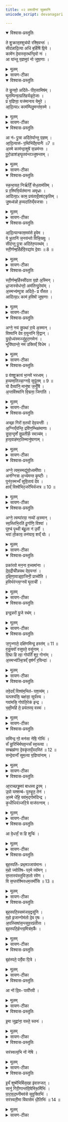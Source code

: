 ```yaml
---
title: ०२ वशादीनां सूक्तानि
unicode_script: devanagari

---
```

<details open><summary>विश्वास-प्रस्तुतिः</summary>

ते शु॒क्रास॒श्शुच॑यो रश्मि॒वन्तः॑ ।   
सीद॑न्नादि॒त्या अधि॑ ब॒र्हिषि॑ प्रि॒ये ।  
कामे॑न दे॒वास्स॒रथ॑न्दि॒वो नः॑ ।  
आ या॑न्तु य॒ज्ञमुप॑ नो जुषा॒णाः ।  
</details>

<details><summary>मूलम्</summary>

ते शु॒क्रास॒श्शुच॑यो रश्मि॒वन्तः॑ ।   
सीद॑न्नादि॒त्या अधि॑ ब॒र्हिषि॑ प्रि॒ये ।  
कामे॑न दे॒वास्स॒रथ॑न्दि॒वो नः॑ ।  
आ या॑न्तु य॒ज्ञमुप॑ नो जुषा॒णाः ।  
</details>

<details><summary>सायण-टीका</summary>

(SB) 1प्रथमानुवाके वायव्यादीनां पशूनां सूक्तान्यभिहितानि । द्वितीये वशादीनां पशूनां सूक्तान्युच्यन्ते । तत्र 'स एतामविं वशामादित्येभ्यः कामायालभेत' इत्यस्य पशोः सूक्ते वपायाः पुरोनुवाक्यामाह - ते प्रसिद्धा आदित्याः प्रिये बर्हिषि अस्मदीये यागे अधिसीदन् अधिष्ठाय सीदन्तु । कीदृशा आदित्याः? शुक्रासः कान्तियुक्ताः । शुचयः शुद्धिहेतवः । रश्मिवन्तः रश्मिभिरनेकैर्युक्ताः । कामेनाभिलषितार्थप्रदेन देवेन सहिता आदित्या देवाः सरथं रथसहितं यथा भवति तथा दिवस्सकाशान्नोऽस्मान्प्रत्यायान्तु । ततो नोऽस्मदीयं यज्ञमुपेत्य जुषाणाः प्रीतिपूर्वकं सेवमानास्तिष्ठन्तु ॥
</details>

<details open><summary>विश्वास-प्रस्तुतिः</summary>

ते सू॒नवो॒ अदि॑तेᳶ पीव॒सामिष॑म् ।  
घृ॒तम्पिन्व॒त्प्रति॑हर्यन्नृते॒जाः ।  
प्र य॒ज्ञिया॒ यज॑मानाय येमुरे ।  
आ॒दि॒त्याᳵ काम॑म्पितु॒मन्त॑म॒स्मे ।  
</details>

<details><summary>मूलम्</summary>

ते सू॒नवो॒ अदि॑तेᳶ पीव॒सामिष॑म् ।  
घृ॒तम्पिन्व॒त्प्रति॑हर्यन्नृते॒जाः ।  
प्र य॒ज्ञिया॒ यज॑मानाय येमुरे ।  
आ॒दि॒त्याᳵ काम॑म्पितु॒मन्त॑म॒स्मे ।  
</details>

<details><summary>सायण-टीका</summary>

2अथ वपाया यज्यायामाह - ते प्रसिद्धा अदितेरदितिदेवतायाः सूनवः पुत्राः ऋतेजाः यज्ञनिमित्तमुत्पन्नास्सन्तः पीवसां पीवराणामतिस्तूलानां हविषां मध्ये इषं इष्यमाणमस्मदीयपुरोडाशरूपमन्नं पिन्वद्घृतं प्रीतिसाधनमाज्यं च प्रतिहर्यन् प्रत्येकं कामयन्ताम् । यज्ञिया यज्ञयोग्या आदित्या अस्मे मह्यं यजमानाय पितुमन्तं अन्नवन्तं काममभिलषितार्थं प्रयेसुरे दत्तवन्तः ॥
</details>

<details open><summary>विश्वास-प्रस्तुतिः</summary>

आ न॑ᳶ पु॒त्रा अदि॑तेर्यान्तु य॒ज्ञम् ।  
आ॒दि॒त्यास॑ᳶ प॒थिभि॑र्देव॒यानैः॑ ॥7 ॥  
अ॒स्मे काम॑न्दा॒शुषे॑ स॒न्नम॑न्तः ।  
पु॒रो॒डाश॑ङ्घृ॒तव॑न्तञ्जुषन्ताम् ।  
</details>

<details><summary>मूलम्</summary>

आ न॑ᳶ पु॒त्रा अदि॑तेर्यान्तु य॒ज्ञम् ।  
आ॒दि॒त्यास॑ᳶ प॒थिभि॑र्देव॒यानैः॑ ॥7 ॥  
अ॒स्मे काम॑न्दा॒शुषे॑ स॒न्नम॑न्तः ।  
पु॒रो॒डाश॑ङ्घृ॒तव॑न्तञ्जुषन्ताम् ।  
</details>

<details><summary>सायण-टीका</summary>

3अथ पुरोडाशस्य पुरोतुवाक्यामाह - अदितेः पुत्रा आदित्यास आदित्यनामका देवा देवयानैः पथिभिः देवानां योग्यैर्मार्गैः नोऽस्मदीयं यज्ञं प्रत्यायान्तु । आगत्य च दाशुषे हविर्दत्तवतेऽस्मे मह्यं यजमानाय काममाभिलषितार्थं सन्नमन्तः प्रापयन्तो घृतवन्तं बहुघृतयुक्तं पुरोडाशं जुषन्ताम् ॥
</details>

<details open><summary>विश्वास-प्रस्तुतिः</summary>

स्क॒भा॒यत॒ निर्ऋ॑तिँ॒ सेध॒ताम॑तिम् ।  
प्र र॒श्मिभि॒र्यत॑माना अमृध्राः ।  
आदि॑त्या॒ᳵ काम॒ प्रय॑ताव्ँ॒वष॑ट्कृतिम् ।  
जु॒षध्व॑न्नो ह॒व्यदा॑तिय्ँयजत्राः ।  
</details>

<details><summary>मूलम्</summary>

स्क॒भा॒यत॒ निर्ऋ॑तिँ॒ सेध॒ताम॑तिम् ।  
प्र र॒श्मिभि॒र्यत॑माना अमृध्राः ।  
आदि॑त्या॒ᳵ काम॒ प्रय॑ताव्ँ॒वष॑ट्कृतिम् ।  
जु॒षध्व॑न्नो ह॒व्यदा॑तिय्ँयजत्राः ।  
</details>

<details><summary>सायण-टीका</summary>

4अथ पुरोडाशस्य याज्यामाह - हे आदित्याः हे काम यूयं सर्वे निर्ऋतिं राक्षसजातिं बाधिकां देवतानां स्कभायत स्तब्धां कुरुत । अस्मद्बाधसामर्थ्यरहितां कुरुतेत्यर्थः । अमतिमस्मदीयं बुद्धिमान्द्यं सेवत प्रतिषेध्यत निवारयतेत्यर्थः । कीदृशा आदित्याः? रश्मिभिः स्वकीयैः प्रयतमाना अन्धकारनिवारणार्थमुद्योगं कुर्वन्तः, अमृध्राः अमृदवोऽनिष्टनिवारणे तीक्ष्णा इत्यर्थः । तादृशा यूयं प्रयतां परिशुद्धां हव्यदातिं हविर्दानकारणभूतां नो वषट्कृ- तिमस्माभिः प्रयुक्तं वषट्कारं जुषध्वम् । कीदृशा यूयं? यजत्रा यज्ञयोग्याः ।
</details>

<details open><summary>विश्वास-प्रस्तुतिः</summary>

आ॒दि॒त्यान्काम॒मव॑से हुवेम ।  
ये भू॒तानि॑ ज॒नय॑न्तो विचि॒ख्युः ।   
सीद॑न्तु पु॒त्रा अदि॑तेरु॒पस्थ॑म् ।  
स्ती॒र्णम्ब॒र्हिर्ह॑वि॒रद्या॑य दे॒वाः ॥ 8 ॥
</details>

<details><summary>मूलम्</summary>

आ॒दि॒त्यान्काम॒मव॑से हुवेम ।  
ये भू॒तानि॑ ज॒नय॑न्तो विचि॒ख्युः ।   
सीद॑न्तु पु॒त्रा अदि॑तेरु॒पस्थ॑म् ।  
स्ती॒र्णम्ब॒र्हिर्ह॑वि॒रद्या॑य दे॒वाः ॥ 8 ॥
</details>

<details><summary>सायण-टीका</summary>

5अथ हविषः पुरोनुवाक्यामाह - ये पूर्वोक्ता आदित्या देवाः यश्च कामदेवस्तान्सर्वान् अवसेऽस्मद्रक्षार्थं हुवेम इह कर्मण्याह्वायामः । ये देवा भूतानि जनयन्तः प्राणिजतान्युत्पादयन्तो विचिख्युः विशेषेण ख्यातिं गताः । ते देवा अदितेः पुत्रा हविरद्याय हविर्भक्षणायोपस्थं समीपे स्थातुं योग्यं स्तीर्णं वेद्यां प्रसारितं बर्हिः सीदन्तु प्राप्नुवन्तु ॥
</details>

<details open><summary>विश्वास-प्रस्तुतिः</summary>

स्ती॒र्णम्ब॒र्हिस्सी॑दता य॒ज्ञे अ॒स्मिन् ।  
ध्रा॒जास्सेध॑न्तो॒ अम॑तिन्दु॒रेवा॑म् ।  
अ॒स्मभ्य॑म्पुत्रा अदिते॒ᳶ प्र यँ॑सत ।  
आदि॑त्या॒ᳵ काम॑ ह॒विषो॑ जुषा॒णाः ।  
</details>

<details><summary>मूलम्</summary>

स्ती॒र्णम्ब॒र्हिस्सी॑दता य॒ज्ञे अ॒स्मिन् ।  
ध्रा॒जास्सेध॑न्तो॒ अम॑तिन्दु॒रेवा॑म् ।  
अ॒स्मभ्य॑म्पुत्रा अदिते॒ᳶ प्र यँ॑सत ।  
आदि॑त्या॒ᳵ काम॑ ह॒विषो॑ जुषा॒णाः ।  
</details>

<details><summary>सायण-टीका</summary>

6अथ हविषो याज्यामाह - हे आदित्याः हे काम अस्मिन्यज्ञे स्तीर्णं वेद्यामास्तीर्णं बर्हिः सीदत प्राप्नुत । कीदृशाः? ध्राजाः गतिमन्तः अमतिमस्मदीयं बुद्धिमान्द्यं दुरेवां दुर्गतिं च सेधन्तः प्रतिषेधन्तस्तादृशा अदितेः पुत्रा यूयं हविषो जुषाणाः अस्मदीयं हविः सेवमानाः अस्मभ्यं प्रयंसत अभीष्टं प्रयच्छत ।
</details>

<details open><summary>विश्वास-प्रस्तुतिः</summary>

अग्ने॒ नय॑ सु॒पथा॑ रा॒ये अ॒स्मान् ।  
विश्वा॑नि देव व॒युना॑नि वि॒द्वान् ।  
यु॒यो॒ध्य॑स्मज्जु॑हुरा॒णमेनः॑ ।  
भूयि॑ष्ठान्ते॒ नम॑ उक्तिव्ँ विधेम ।
</details>

<details><summary>मूलम्</summary>

अग्ने॒ नय॑ सु॒पथा॑ रा॒ये अ॒स्मान् ।  
विश्वा॑नि देव व॒युना॑नि वि॒द्वान् ।  
यु॒यो॒ध्य॑स्मज्जु॑हुरा॒णमेनः॑ ।  
भूयि॑ष्ठान्ते॒ नम॑ उक्तिव्ँ विधेम ।
</details>

<details><summary>सायण-टीका</summary>

7अथ यो ब्रह्मवर्चसकामस्स्यात्तस्मा एतामह्ना आलभेत । आग्नेयीं कृष्णग्रीवीँसँहितामैन्द्रीँश्वेतां बार्हस्पत्याम्' इत्यत्राग्नेय्याः सूक्ते वपायाः पुरोनुवाक्यामाह - हेऽग्ने देव त्वं विश्वानि वयुनानि सर्वान्मार्गान्विद्वान् जानन्वर्तसे । अतोऽस्मात् राये धनप्राप्तये सुपथा नय शोभनेन कर्मानुष्ठानमार्गेण प्रापय । जुहुराणं कुटिलं प्रतिबन्धकमेनः पापमस्मत् युयोधि अस्मत्तः पृथक्कुरु । ते तुभ्यं भूयिष्ठामतिबहुलां नमउकिं नमस्कारयुक्तां वाचं विधेम कुर्याम् ॥  
</details>

<details open><summary>विश्वास-प्रस्तुतिः</summary>

प्र व॑श्शु॒क्राय॑ भा॒नवे॑ भरध्वम् ।  
ह॒व्यम्म॒तिञ्चा॒ग्नये॒ सुपू॑तम् ॥ 9 ॥  
यो दैव्या॑नि॒ मानु॑षा ज॒नूँषि॑ ।  
अ॒न्तर्विश्वा॑नि वि॒द्मना॒ जिगा॑ति ।  
</details>

<details><summary>मूलम्</summary>

प्र व॑श्शु॒क्राय॑ भा॒नवे॑ भरध्वम् ।  
ह॒व्यम्म॒तिञ्चा॒ग्नये॒ सुपू॑तम् ॥ 9 ॥  
यो दैव्या॑नि॒ मानु॑षा ज॒नूँषि॑ ।  
अ॒न्तर्विश्वा॑नि वि॒द्मना॒ जिगा॑ति ।  
</details>

<details><summary>सायण-टीका</summary>

8अथ वपाया याज्यामाह - हे ऋत्विजः वो युष्माकमभीष्टसिद्ध्यर्थं शुक्राय निर्मलाय भानवे रश्मियुक्तायाग्नये सुपूतं सुष्ठु पूतं शुद्धमिदं हव्यं मतिं चाग्निध्यानार्थं प्रकर्षेण भरध्वं संपादयत । योऽग्रिर्दैव्यानि देवविषयाणि मानुषा मनुष्यविषयाणि जनूंषि जन्मानि विद्मना वेदनेन जिगाति प्राप्नोति । अभिज्ञस्सन्देवान्मनुष्यांश्च जनयतीत्यर्थः । पुनरप्यन्तर्देवानां मनुष्याणां च मध्ये यान्यवान्तरजन्मानि यक्षगन्धर्वादीनि ब्राह्मणक्षत्रादीनि च तानि विश्वानि सर्वाणि जिगाति । तस्मा अग्नय इति पूर्वत्रान्वयः ।
</details>

<details open><summary>विश्वास-प्रस्तुतिः</summary>

अच्छा॒ गिरो॑ म॒तयो॑ देव॒यन्तीः॑ ।  
अ॒ग्निय्ँय॑न्ति॒ द्रवि॑ण॒म्भिक्ष॑माणाः ।   
सु॒स॒न्दृशँ॑ सु॒प्रती॑कँ॒ स्वञ्च॑म् ।  
ह॒व्य॒वाह॑मर॒तिम्मानु॑षाणाम् ।  
</details>

<details><summary>मूलम्</summary>

अच्छा॒ गिरो॑ म॒तयो॑ देव॒यन्तीः॑ ।  
अ॒ग्निय्ँय॑न्ति॒ द्रवि॑ण॒म्भिक्ष॑माणाः ।   
सु॒स॒न्दृशँ॑ सु॒प्रती॑कँ॒ स्वञ्च॑म् ।  
ह॒व्य॒वाह॑मर॒तिम्मानु॑षाणाम् ।  
</details>

<details><summary>सायण-टीका</summary>

9अथ पुरोडाशस्य पुरोनुवाक्यामाह - गिरः अस्मदीयाः स्तुतिरूपा वाचः मतयो ध्यानरूपा बुद्धयश्च देवयन्तीः देवानिच्छन्त्यो द्रविणं भिक्षमाणा धनं याचमाना अग्निमच्छ अग्निमभिमुखीकृत्य यन्ति प्रवर्तन्ते । कीदृशमग्निं? सुसंदृशं अत्यन्तं सुखेन द्रष्टुं शक्यम् । सुप्रतीकं शोभनावयवोपेतम् । स्वञ्चं शोभनगतिम् । मानुषाणां यजमानानां हव्यवाहं हविषो वोढारं मानुषैर्यद्धविर्दीयते तद्देवान्प्रति वहतीत्यर्थः । रतिरुपरमस्तद्रहितमरतिं, निरन्तरं वहतीत्यर्थः ।
</details>

<details open><summary>विश्वास-प्रस्तुतिः</summary>

अग्ने॒ त्वम॒स्मद्यु॑यो॒ध्यमी॑वाः ।  
अन॑ग्नित्रा अ॒भ्य॑मन्त कृ॒ष्टीः ।   
पुन॑र॒स्मभ्यँ॑ सुवि॒ताय॑ देव ।  
क्षाव्ँ विश्वे॑भिर॒जरे॑भिर्यजत्र ॥ 10 ॥  
</details>

<details><summary>मूलम्</summary>

अग्ने॒ त्वम॒स्मद्यु॑यो॒ध्यमी॑वाः ।  
अन॑ग्नित्रा अ॒भ्य॑मन्त कृ॒ष्टीः ।   
पुन॑र॒स्मभ्यँ॑ सुवि॒ताय॑ देव ।  
क्षाव्ँ विश्वे॑भिर॒जरे॑भिर्यजत्र ॥ 10 ॥  
</details>

<details><summary>सायण-टीका</summary>

10अथ पुरोडाशस्य याज्यामाह - हेऽग्ने त्वं अमीवाः रोगजातीः अस्मत् युयोधि अस्मत्तो वियोजय । या रोगजातयोऽनग्नित्राः उदराग्नित्राणरहिता मन्दाग्निहेतव इत्यर्थः । तादृश्यो भूत्वा कृष्टीः मनुष्यान् अभ्यमन्त अभितो बाधितवत्यः तादृशीर्युयोधीति पूर्वत्रान्वयः। हे यजत्र यजनीय देव अजरेभिः जरानिवर्तकैः विश्वेभिः सर्वैरौषधैः क्षां क्षयव्याधिं पुनरस्मभ्यं युयोधि अस्मत्तो वियोजय । किमर्थं? सुविताय शोभनगमनाय नीरोगत्वेन जीवनायेत्यर्थः ।
</details>

<details open><summary>विश्वास-प्रस्तुतिः</summary>

अग्ने॒ त्वम्पा॑रया॒ नव्यो॑ अ॒स्मान् ।  
स्व॒स्तिभि॒रति॑ दु॒र्गाणि॒ विश्वा॑ ।  
पूश्च॑ पृ॒थ्वी ब॑हु॒ला न॑ उ॒र्वी ।  
भवा॑ तो॒काय॒ तन॑याय॒ शय्ँ योः ।
</details>

<details><summary>मूलम्</summary>

अग्ने॒ त्वम्पा॑रया॒ नव्यो॑ अ॒स्मान् ।  
स्व॒स्तिभि॒रति॑ दु॒र्गाणि॒ विश्वा॑ ।  
पूश्च॑ पृ॒थ्वी ब॑हु॒ला न॑ उ॒र्वी ।  
भवा॑ तो॒काय॒ तन॑याय॒ शय्ँ योः ।
</details>

<details><summary>सायण-टीका</summary>

11अथ हविषः पुरोनुवाक्यामाह - हेऽग्ने त्वं विश्वानि दुर्गाण्यति सर्वानुपद्रवानतिक्रम्य स्वस्तिभिः श्रेयोविशेषैः फलैर्युक्तस्सन्नस्मान् पारय कर्मणः समाप्तिं प्रापय । कीदृशस्त्वं? नव्यः सर्वदनूतनो जरामरणरहित इत्यर्थः । नोऽस्माकं पूश्च निवासार्थं पुरी पृथ्वी विस्तृता भवतु । उर्वी सस्यनिष्पत्त्यर्था भूमिश्च बहुलाऽत्यधिका भवतु । त्वं च तोकाय पुत्राय तनयाय तत्पुत्राय च शं सुखहेतुः योः दुःखवियोरगहेतुश्च भव ।
</details>

<details open><summary>विश्वास-प्रस्तुतिः</summary>

प्रका॑रवो मन॒ना व॒च्यमा॑नाः ।  
दे॒व॒द्रीची॑न्नयथ देव॒यन्तः॑ ।   
द॒क्षि॒णा॒वाड्वा॒जिनी॒ प्राच्ये॑ति ।   
ह॒विर्भर॑न्त्य॒ग्नये॑ घृ॒ताची॑ ।  
</details>

<details><summary>मूलम्</summary>

प्रका॑रवो मन॒ना व॒च्यमा॑नाः ।  
दे॒व॒द्रीची॑न्नयथ देव॒यन्तः॑ ।   
द॒क्षि॒णा॒वाड्वा॒जिनी॒ प्राच्ये॑ति ।   
ह॒विर्भर॑न्त्य॒ग्नये॑ घृ॒ताची॑ ।  
</details>

<details><summary>सायण-टीका</summary>

12अथ हविषो याज्यामाह - हे कारवः कर्मकर्तारः ऋत्विजः यूयं वाच्यमानाः मन्त्रपाठरूपं वचनं प्राप्नुवन्तः देवयन्तः देवानिच्छन्तः मनना मननीयामिमां यागक्रियां देवद्रीचीं नयथ देवान्प्रति यथा गच्छति तथा प्रापयत । सा च यज्ञक्रिया दक्षिणां वहतीति दक्षिणावाट् । वाजोऽन्नमस्या अस्तीति वाजिनी । प्रकृष्टं फलमञ्चति गच्छतीति प्राची । घृतमञ्चति प्राप्नोतीति घृताची । अग्नये हविर्भरन्ती सती एति प्रवर्तते ।
</details>

<details open><summary>विश्वास-प्रस्तुतिः</summary>

इन्द्र॒न्नरो॑ यु॒जे रथ॑म् ।
</details>

<details><summary>मूलम्</summary>

इन्द्र॒न्नरो॑ यु॒जे रथ॑म् ।
</details>

<details><summary>सायण-टीका</summary>

13अथ 'सँहितामैन्द्रीम्' इत्यस्य पशोः सूक्ते वपाया याज्यानुवाक्ययोः प्रतीके दर्शयति - 'इन्द्रं नरो नेमधिता' इति पुरोनुवाक्या । सा च 'इन्द्रं वो विश्वतस्परि' इत्यत्र व्याख्याता ।  


-  [ मन्त्रः इन्द्र॒न्नरो॑ ने॒मधि॑ता हवन्ते॒ यत्पार्या॑ यु॒नज॑ते॒ धिय॒स्ताः ।  
  शूरो॒ नृषा॑ता॒ शव॑सश्चका॒न आ गोम॑ति व्र॒जे भ॑जा॒ त्वन्नः॑  ॥   


  -  तत्रैव याज्या - इन्द्रं नर इति त्रिष्टुप् ॥ इयमपि तत्रैव व्याख्याता । इह तु प्रतीकग्रहणम् । नरो मनुष्याः इन्द्रं हवन्ते आह्वयन्ति कीदृशं ? नेमधिता अर्धेन धार्यमाणं 'यत्सर्वेषामर्धमिन्द्रः प्रति' इति । कदा ? यदा पार्याः दुःखपारप्राप्तिहेतुभूताः धियः कर्माणि प्रज्ञा वा युनजते तदा इन्द्रमाह्वयन्ति । स त्वं शूरो नृषाता नृभिस्सम्भजनीयः शवसः बलाद्धेतोः चकानस्तृप्तिशीलः ईदृशस्त्वमस्मान् गोमति व्रजे गोष्ठे आभज स्थापयेति ॥]

  - [ तत्रैव याज्या - इन्द्रं नर इति त्रिष्टुप् ॥ नरो मनुष्या इन्द्रं हवन्ते आह्वयन्ति । कीदृशम् ? नेमधिता, नेम इत्यर्धस्य नाम । 'यत्सर्वेषामर्धमिन्द्रः प्रति' इति सर्वेषां भागार्धेन इन्द्रो धीयते धार्यत इति नेमधितः । निष्ठायां 'सुधितवसुधितनेमधित' इति धिभावो निपात्यते, 'सुपां सुलुक्' इति द्वितीयैकवचनस्याकारः, 'तृतीया कर्मणि' इति पूर्वपदप्रकृतिस्वरत्वम् । कदा पुनरसौ नेमेन धार्यत इत्याह - यद्यदा । तेनैव सप्तम्या लुक् । पार्याः परलोके साधवः । छान्दसो ञ्यः । यद्वा - दुःखानां पारं समाप्तिः । तत्र सध्वीर्धियः कर्माणि ता यदर्थमिन्द्रमाह्वयन्ति । ता यदा युनजते युञ्जते अनुतिष्ठन्ति तदा नेमधितेति । 'छन्दस्युभयथा' इत्यार्धधातुकत्वेन श्नमो ङित्त्वाभावात्, 'श्नसोरल्लोपः' इति न प्रवर्तते । अथेन्द्रः प्रत्यक्षमुच्यते - शूरः वीरः । नृषाता नृभिर्मनुष्यैः साता सातः सम्भक्तः आश्रितः नृषातः । पूर्ववदाकारः, 'जनसनखनां सञ्झलोः' इत्यात्वं, पूर्ववत्पूर्वपदप्रकृतिस्वरत्वं, सुषामादित्वात्षत्वम् । यद्वा - नरो मनुष्याः सनितारस्सम्भक्तारः दातारो वा यस्य नृषाता । छान्दसमात्वं, 'ऋतश्छन्दसि' इति कबभावः । शवसो बलस्य नेतारो यस्य दातारो यजमाना[यजना]धीनबलत्वात् । यद्वा - शवसो बलस्य नृभ्यो दाता । छान्दसमात्वम्, पूर्वपदप्रकृतिस्वरत्वं च । चकानस्तृप्तिशीलः । चक तृप्तौ, भौवादिकः उदात्तेत्, ताच्छीलिकश्चानश्, 'बहुलं छन्दसि' इति शपो लुक् । ईदृशस्त्वं नोस्मान् गोमति व्रजे गोजाविमनुष्यादिमति सङ्घाते । यद्वा - व्रजे गोष्ठे भूयिष्ठगोभिर्युक्ते आभन आभिमुख्येनास्मान्योजय पशुमन्तं मां कुरु । 'द्व्यचोतस्तिङः' इति संहितायां दीर्घत्वम् ॥

  -   4तत्रैव याज्या - इन्द्रं नर इति त्रिष्टुप् ॥ इयमपि तत्रैव व्याख्याता, प्रतीकग्रहणमिदम् । नरो मनुष्याः इन्द्रमेव नेमधिता सर्वेषां हविषामर्धेन धार्यं भवते आह्वयामि । कदा ? यदा पार्याः परलाकोय हिताः परप्राप्तेर्वा साध्वीर्वा धियः कर्माणि ताः इन्द्रमेवापेक्षमाणा युनजते युञ्जते । तस्मात्स त्वं शूरो नृषाता नृभिस्सम्भक्ता शवसः बलस्य नृभ्यो दाता वा । इत्थंभूतः चकानः तृप्तिशीलः गोमति व्रजे अस्मानाभज यज्ञविभ्रेषदोषापननेन गोमतोस्मान् कुर्विति ॥]

'युजे रथं गवेषणम्' इति याज्या । सा च 'जुष्टो दमूनाः' इत्यत्र व्याख्याता ।

- मन्त्रः  यु॒जे रथ॑ङ्ग॒वेष॑णँ॒ हरि॑भ्याम् ।   
   उप॒ ब्रह्मा॑णि जुजुषा॒णम॑स्थुः ।   
   विबा॑धिष्टा॒स्य रोद॑सी महि॒त्वा ।  
   इन्द्रो॑ वृ॒त्राण्य॑प्र॒तीज॑घ॒न्वान् ॥3॥  

  - टीका   8युजे रथमिति त्रिष्टुप् ॥ युजे युङ्क्ते । 'बहुलं छन्दसि' इति शपो लुक् । 'लोपस्त आत्मनेपदेषु' इति तलोपः । गवेषणं गोरुदकस्येषणं प्राप्तिहेतुं 'अवङ् स्फोटायनस्य' इत्यवङ् । वृष्टिहेतुं रथं हरिभ्यां अश्वाभ्यां युक्तं इन्द्रः । कदेत्याह - ब्रह्माणि परिबृढानि हवींषि जुजुषाणं प्रियमाणं उपास्थुः उपतिष्ठन्ते । जुषेः लिटि कानच् । तदानीं रथं युङ्क्ते । अनन्तरं च वृत्राणि अमित्रादीनि अप्रति प्रतीकाररहितं जघन्वान् क्वसौ 'अभ्यासाच्च' इति कुत्वम् । ईदृशोऽयमिन्द्रः अस्य यजमानस्य क्रतोः रोदसी रोदस्योः द्यावापृथिव्योरपि स्थितान् अमित्रान् विबाधिष्ट विविधं बाधते । 'बहुलं छन्दस्यमाङ्योगेऽपि, इत्यङभावः । महित्वा माहात्म्येन, भावप्रत्ययान्तात्तृतीयाया आकारः ॥
</details>

<details open><summary>विश्वास-प्रस्तुतिः</summary>

ज॒गृ॒भ्णाते॒ दक्षि॑णमिन्द्र॒ हस्त॑म् ॥ 11 ॥  
व॒सू॒यवो॑ वसुपते॒ वसू॑नाम् ।   
वि॒द्मा हि त्वा॒ गोप॑तिँ शूर॒ गोना॑म् ।  
अ॒स्मभ्य॑ञ्चि॒त्रव्ँ वृष॑णँ र॒यिन्दाः॑ ।  
</details>

<details><summary>मूलम्</summary>

ज॒गृ॒भ्णाते॒ दक्षि॑णमिन्द्र॒ हस्त॑म् ॥ 11 ॥  
व॒सू॒यवो॑ वसुपते॒ वसू॑नाम् ।   
वि॒द्मा हि त्वा॒ गोप॑तिँ शूर॒ गोना॑म् ।  
अ॒स्मभ्य॑ञ्चि॒त्रव्ँ वृष॑णँ र॒यिन्दाः॑ ।  
</details>

<details><summary>सायण-टीका</summary>

14अथ पुरोडाशस्य पुरोनुवाक्यामाह - हे इन्द्र ते त्वदीयं दक्षिणहस्तं जगृभ्णा वयं गृहीतवन्तः हस्तं धृत्वा प्रार्थयाम इत्यर्थः । कीदृशा वयं? वसूयवो धनेच्छावन्तः । वसूनां वसुपत इत्येतदिन्द्रस्य विशेषणम् । यानि वसूनि धनानि हिरण्यानि सन्ति तेषां मध्ये यानि श्रेष्ठानि मणिमुक्तादीनि तत्स्वामिन्नित्यर्थः । हे शूर शत्रूणामभिभवितः त्वां गोनां गवां मध्ये गोपतिं प्रशस्तगोस्वामिनं हि यस्माद्वयं विद्म तस्मादस्मभ्यं चित्रं नानाविधं वृषणं कामाभिवर्षणक्षमं रयिं दाः धनं देहि ।
</details>

<details open><summary>विश्वास-प्रस्तुतिः</summary>

तवे॒दव्ँ विश्व॑म॒भित॑ᳶ पश॒व्य॑म् ।  
यत्पश्य॑सि॒ चक्ष॑सा॒ सूर्य॑स्य ।   
गवा॑मसि॒ गोप॑ति॒रेक॑ इन्द्र ।  
भ॒क्षी॒महि॑ ते॒ प्रय॑तस्य॒ वस्वः॑ ।  
</details>

<details><summary>मूलम्</summary>

तवे॒दव्ँ विश्व॑म॒भित॑ᳶ पश॒व्य॑म् ।  
यत्पश्य॑सि॒ चक्ष॑सा॒ सूर्य॑स्य ।   
गवा॑मसि॒ गोप॑ति॒रेक॑ इन्द्र ।  
भ॒क्षी॒महि॑ ते॒ प्रय॑तस्य॒ वस्वः॑ ।  
</details>

<details><summary>सायण-टीका</summary>

15अथ पुरोडाशस्य याज्यामाह - हे इन्द्र सूर्यस्य चक्षसा प्रकाशेन यद्विश्वं पश्यसि, तदिदं विश्वमभितः सर्वतः पशव्यं पशुयुक्तं तवाधीनमिति शेषः । त्वमेक एव गवां मध्ये गोपतिरसि प्रशस्तगोस्वामी भवसि । प्रयतस्य प्रयतमानस्य ते तव वस्वः वसूनि धनानि भक्षीमहि अनुभूयास्म ।
</details>

<details open><summary>विश्वास-प्रस्तुतिः</summary>

समि॑न्द्र णो॒ मन॑सा नेषि॒ गोभिः॑ ।  
सँ सू॒रिभि॑र्मघव॒न्त्सँ स्व॒स्त्या ।  
सम्ब्रह्म॑णा दे॒वकृ॑तय्ँ॒यदस्ति॑ ॥ 12 ॥  
सन्दे॒वानाँ॑ सुम॒त्या य॒ज्ञिया॑नाम् ।  
</details>

<details><summary>मूलम्</summary>

समि॑न्द्र णो॒ मन॑सा नेषि॒ गोभिः॑ ।  
सँ सू॒रिभि॑र्मघव॒न्त्सँ स्व॒स्त्या ।  
सम्ब्रह्म॑णा दे॒वकृ॑तय्ँ॒यदस्ति॑ ॥ 12 ॥  
सन्दे॒वानाँ॑ सुम॒त्या य॒ज्ञिया॑नाम् ।  
</details>

<details><summary>सायण-टीका</summary>

16अथ हविषः पुरोनुवाक्यामाह - हे इन्द्र त्वं मनसा स्मरणमात्रेण नोऽस्मान् गोभिः संनेषि संयोजय । हे मघवन् सूरिभिर्विद्वद्भिः पुत्रैः संयोजय । स्वस्त्या क्षेमेण संयोजय । देवकृतं देवार्थं निष्पन्नं यन्मन्त्रजातमस्ति तेन ब्रह्मणा मन्त्रजातेन संयोजय । यज्ञियानां यज्ञार्हाणां देवानां सुमत्या अनुग्रहबुद्ध्या संयोजय ॥
</details>

<details open><summary>विश्वास-प्रस्तुतिः</summary>

आ॒राच्छत्रु॒मप॑ बाधस्व दू॒रम् ।  
उ॒ग्रो यश्शम्ब॑ᳶ पुरुहूत॒ तेन॑ ।  
अ॒स्मे धे॑हि॒ यव॑म॒द्गोम॑दिन्द्र ।  
कृ॒धीधिय॑ञ्जरि॒त्रे वाज॑रत्नाम् ।  
</details>

<details><summary>मूलम्</summary>

आ॒राच्छत्रु॒मप॑ बाधस्व दू॒रम् ।  
उ॒ग्रो यश्शम्ब॑ᳶ पुरुहूत॒ तेन॑ ।  
अ॒स्मे धे॑हि॒ यव॑म॒द्गोम॑दिन्द्र ।  
कृ॒धीधिय॑ञ्जरि॒त्रे वाज॑रत्नाम् ।  
</details>

<details><summary>सायण-टीका</summary>

17अथ हविषो याज्यामाह - हे पुरुहूत बहुभिर्यजमानैराहूतेन्द्र, उग्रः क्रूरो यः शम्बनामकोऽसुरोऽस्ति तेन सहितं आरात्समीपे वर्तमानं शत्रुं दूरं यथा भवति तथाऽपबाधस्व । हे इन्द्र यवमत् यवैः प्रभूतैरुपेतं गोमत् बहुभिर्गोभिरुपेतं धनं अस्मे धेहि अस्मासु स्थापय । जरित्रे जरणशीले मयि वाजरत्नां अन्नेन रत्नैश्च संपूर्णां धियं अनुग्रहबुद्धिं कृधि कुरु ॥
</details>

<details open><summary>विश्वास-प्रस्तुतिः</summary>

आ वे॒धसँ॒ स हि शुचिः॑ ।
</details>

<details><summary>मूलम्</summary>

आ वे॒धसँ॒ स हि शुचिः॑ ।
</details>

<details><summary>सायण-टीका</summary>

18अथ 'श्वेतां बार्हस्पत्याम्' इत्यस्य पशोः सूक्ते वपाया याज्यानुवाक्ययोः प्रतीके दर्शयति - 'आवेधसं नीलपृष्ठम्' इति पुरोनुवाक्या । 'स हि शुचिश्शतपत्रः' इति याज्या । एतदुभयं 'यज्ञो राये' इत्यत्र व्याख्यातम् ॥

- मन्त्रः आ वे॒धस॒न्नील॑पृष्ठम्बृ॒हन्त॑म् ।  
बृह॒स्पतिँ॒ सद॑ने सादयध्वम् ।  
सा॒दद्यो॑नि॒न्दम॒ आ दी॑दि॒वाँस॑म् ।  
हिर॑ण्यवर्णमरु॒षँ स॑पेम ।

  - टीका   12द्वादशीमाह - हे ऋत्विग्यजमानाः! बृहस्पतिं देव सदने यज्ञस्थाने सादयध्यम् ॥ कीदृशम्? आवेधसं सर्वतः स्रष्टारं नीलपृष्ठं पृष्ठभागे नीलं बृहन्तं गुणैर्महान्तं सादद्योनिं योनौ स्वर्गस्थाने यजमानान् सादयन्तं दमे गृहे आदीदिवांसं सर्वतो दीप्यमानं हिरण्यवर्णं स्वर्णसमानकान्तिं अरुषं रोषरहितं तादृशं बृहस्पतिं सपेम संबध्नीमः ॥॥

-  मन्त्रः  स हि शुचि॑श्श॒तप॑त्र॒स्स शु॒न्ध्यूः ॥21॥
  हिर॑ण्यवाशीरिषि॒रस्सु॑व॒र्षाः ।  
  बृह॒स्पति॒स्स स्वा॑वे॒श ऋ॒ष्वाः ।   
  पू॒रू सखि॑भ्य आसु॒तिङ्क॑रिष्ठः ।

  - टीका   13त्रयोदशीमाह - स हि प्रसिद्धो बृहस्पतिः शुचिः शुद्धः ॥ शतपत्रः शतसंख्याकवाहनोपेतः ॥ स बृहस्पतिः शुन्ध्यूः अन्ये- षामपि शोधको हिरण्यवाशीः हिरण्यस्य वाशो वाक्यं शतम- स्मै देहि सहस्रमस्मै देहीत्यादिरूपं तेन वाक्येनोपेतः ॥ इषिरः सर्वैरेषणीयः ॥ सुवर्षाः स्वर्गप्रदः ॥ स बृहस्पतिः स्वावेशः सुष्ट्वा वेष्टुं समाश्रयितुं शक्यः ॥ ऋष्वा ऋषिरतीन्द्रियद्रष्टा ॥ तादृशो बृहस्पतिः सखिभ्यः सखिसदृशेभ्यो यजमानेम्यः पूरू प्रभूतं आसुतिमन्नं करिष्ठोऽतिशयेन कर्ता ॥ एतच्च मन्त्रद्वयं - 'श्वेतां बार्हस्पत्याम्' इत्यस्य पशोः सूक्ते द्रष्टव्यम् ॥ तथा च प्रतीकद्वयमाम्नातम् - 'आवेधसँ स हिं शुचिः' इति ॥॥
</details>

<details open><summary>विश्वास-प्रस्तुतिः</summary>

बृह॒स्पति॑ᳶ प्रथ॒मञ्जाय॑मानः ।  
म॒हो ज्योति॑षᳶ पर॒मे व्यो॑मन् ।   
स॒प्तास्य॑स्तुविजा॒तो रवे॑ण ।  
वि स॒प्तर॑श्मिरधम॒त्तमाँ॑सि ॥ 13 ॥  
</details>

<details><summary>मूलम्</summary>

बृह॒स्पति॑ᳶ प्रथ॒मञ्जाय॑मानः ।  
म॒हो ज्योति॑षᳶ पर॒मे व्यो॑मन् ।   
स॒प्तास्य॑स्तुविजा॒तो रवे॑ण ।  
वि स॒प्तर॑श्मिरधम॒त्तमाँ॑सि ॥ 13 ॥  
</details>

<details><summary>सायण-टीका</summary>

19अथ पुरोडाशस्य पुरोनुवाक्यामाह - योऽयं बृहस्पतिः सोऽयमितरेभ्यो देवेभ्यः प्रथमं पूर्वं जायमानस्सन् परमे व्योमन् उत्कृष्ट आकाशे स्वर्गरूपे ज्योतिषो महः अन्यदीयात्प्रकाशादत्यन्तं महान् भासते । कीदृशो बृहस्पतिः? रवेण वेदशास्त्ररूपेण शब्देन सप्तास्यः प्रसृतमुखः । अथवा सप्तसंख्याकान्यास्यानि ज्वालारूपाणि यस्याग्नेः सोऽयं सप्तास्यः । रवेण मन्त्रेण होमकाले हविः स्वीकर्तुं वह्निरूपो भवतीत्यर्थः । तुविजातः सर्वेषां मध्ये बलयुक्तत्वेनोत्पन्नः । तादृशो बृहस्पतिः सप्तरश्मिः अग्निरूपेण सप्तजिह्वात्मकरश्मियुक्तस्तन् तमांसि व्यधमत् विनाशितवान् ॥
</details>

<details open><summary>विश्वास-प्रस्तुतिः</summary>

बृह॒स्पति॒स्सम॑जय॒द्वसू॑नि ।  
म॒हो व्र॒जान्गोम॑तो दे॒व ए॒षः ।  
अ॒पस्सिषा॑स॒न्त्सुव॒रप्र॑तीत्तः ।  
बृह॒स्पति॒र्हन्त्य॒मित्र॑म॒र्कैः ।  
</details>

<details><summary>मूलम्</summary>

बृह॒स्पति॒स्सम॑जय॒द्वसू॑नि ।  
म॒हो व्र॒जान्गोम॑तो दे॒व ए॒षः ।  
अ॒पस्सिषा॑स॒न्त्सुव॒रप्र॑तीत्तः ।  
बृह॒स्पति॒र्हन्त्य॒मित्र॑म॒र्कैः ।  
</details>

<details><summary>सायण-टीका</summary>

20अथ पुरोडाशस्य याज्यामाह - अयं बृहस्पतिः वसूनि धनानि समनयत् सम्यग्जितवान् । तथैष देवः गोमतः बहुभिर्गोभिर्युक्तान् महः महतः प्रौढन्व्रजान् गोगृहान् समज्यत् सम्यग्जितवान् । तादृशो बृहस्पतिः अपः सिषासन् वृष्टिरूपं जलं दातुमिच्छन् सुवः स्वर्गं अप्रतीत्तः प्रत्यावृत्तिराहित्येन प्राप्तः सर्वदा तत्र स्थित इत्यर्थः । स च बृहस्पतिः अर्कैः अस्मत्कृतैरर्चनैः अमित्रं शत्रुं हन्ति ॥
</details>

<details open><summary>विश्वास-प्रस्तुतिः</summary>

बृह॑स्पते॒ पर्ये॒वा पि॒त्रे ।
</details>

<details><summary>मूलम्</summary>

बृह॑स्पते॒ पर्ये॒वा पि॒त्रे ।
</details>

<details><summary>सायण-टीका</summary>

21अथ हविषो याज्यानुवाक्ययोः प्रतीके दर्शयति - 'बृहस्पते परिदीया रथेन' इति पुरोनुवाक्या । 'एवा पित्रे विश्वदेवाय' इति याज्या । 'बृहस्पते परिदीया रथेन' इत्यसौ 'आशुश्शिशानः' इत्यत्र व्याख्याता । 'एवा पित्रे विश्वदेवाय' इत्यसौ 'अग्नाविष्णू महि तद्वाम्' इत्यत्र व्याख्याता ॥

- मन्त्रः  बृह॑स्पते॒ परि॑ दीय [16]  रथे॑न रक्षो॒हामित्राँ॑ अप॒बाध॑मानः ।
   प्र॒भ॒ञ्जन्त्सेनाः॑ प्रमृ॒णो यु॒धा जय॑न्न॒स्माक॑मेध्यवि॒ता रथा॑नाम् ।

  - टीका अथ चतुर्थीमाह— बृहस्पते परीति।   बृहद्वाक्तस्याः पालको बृहस्पतिरिन्द्रः।   अत एव शाखान्तरे समाम्नातम्—“वाग्वै बृहत्तस्याः एष पतिस्तस्माद्बृहस्पतिरेषः” इति।   व्याकरणकर्तृत्वमिन्द्रस्य वाक्पतित्वम्।   तच्चान्यत्राऽऽम्नातम्— “ते देवा इन्द्रमब्रुवन्निमां नो वाच व्याकुर्विति”  इति।   तथाविध हे इन्द्र त्वं रथेन परिदीय सर्वतो गच्छ।   कीदृश इन्द्रः, रक्षोहा राक्षसानां हन्ता, अमित्राञ्शत्रूनवबाधमानो यथाऽपयन्ति तथा बाधमानः, सोनाः परकीयाः प्रभञ्जन्प्रकर्षेण भाग्नाः कुर्वन्, प्रमृणः प्रकर्षेण हिंसको युधा युद्धेन जयन्सर्वत विजयमानः।   अस्माकमस्मदीयानां रथानामवितैधि रक्षको भव।

-   मन्त्रः  ए॒वा पि॒त्रे वि॒श्वदे॑वाय॒ वृष्णे॑ य॒ज्ञैर्वि॑धेम॒ नम॑सा ह॒विर्भिः॑ ।      
  बृह॑स्पते सुप्र॒जा वी॒रव॑न्तो व॒यँ स्या॑म॒ पत॑यो रयी॒णाम्  ॥    

  - टीका   6तत्रैव याज्या - एवा पित्र इति त्रिष्टुप् ॥ एवमेव । लुगपवादस्सोर्डादेशः । पित्रे पात्रे रक्षित्रे विश्वदेवाय विश्वे देवा अस्य सन्तीति विश्वेपि देवा अस्याज्ञां कुर्वन्तीति । 'बहुव्रीहौ विश्वं संज्ञायाम्' इति विश्वशब्दस्यान्तोदात्तत्वम् । वृष्णे वर्षित्रे । 'क्रियाग्रहणं कर्तव्यम्' इति कर्मणस्सम्प्रदानत्वाच्चतुर्थी । इमं देवं यज्ञैर्विधेम परिचरेम । विध विधाने, तौदादिकः । नमसा नमस्कारेण हविर्भिश्च चर्वादिभिः हे बृहस्पते । किमर्थमिति चेत् ' सुप्रजाः शोभनपुत्रपौत्राः वीरवन्तोन्यैश्च शूरैश्च तद्वन्तः रयीणां धनानां च पतयस्स्याम भवेमेत्येवमर्थं परिचरेम । 'नामन्यतरस्याम्' इति नाम उदात्तत्वम् ॥
</details>

<details open><summary>विश्वास-प्रस्तुतिः</summary>

आ नो॑ दि॒वᳶ पावी॑रवी ।
</details>

<details><summary>मूलम्</summary>

आ नो॑ दि॒वᳶ पावी॑रवी ।
</details>

<details><summary>सायण-टीका</summary>

22अथ 'सारस्वतं मेषम्' इत्यस्य पशोः सूक्ते पञ्चानामृचां प्रतीकानि दर्शयति - 'आ नो दिवो बृहतः' इत्येषा वपायाः पुरोनुवाक्या । सा च 'अग्राविष्णू महि तद्वाम्' इत्यत्र व्याख्याता ।


- मन्त्रः आ नो॑ दि॒वो बृ॑ह॒तो  पर्व॑ता॒दा सर॑स्वती यज॒ता ग॑न्तु य॒ज्ञम् ।    
हव॑न्दे॒वी जु॑जुषा॒णा घृ॒ताची॑ श॒ग्मान्नो॒ वाच॑मुश॒ती शृ॑णोतु  ॥

  - तत्रैव याज्या - आ न इति त्रिष्टुप् ॥ पर्वतादा इति प्रथमपादान्तः । सरस्वती देवी यजता यष्टव्या । यजेः क्तिच्[क्तः] । दिवः द्युलोकात् नः अस्माकं यज्ञमागन्तु आगच्छतु यद्यप्यनुच्छ्रिते प्रदेशे स्थिता शीघ्रमागच्च्छतु । छान्दसश्शपो लुक् ।  किञ्च - बृहतो महतः अपि पर्वतादागच्छतु प्रकृष्टाद्विषमाच्च प्रदेशादागच्छत्वित्यर्थः ।   किञ्च - हवमस्माकमाह्वानम् । 'भावेनुपसर्गस्य' इत्यप्, सम्प्रसारणं च । जुजुषाणा सेवमाना प्रीयमाणा वा घृताची घृतमाज्यभागं प्रत्यञ्चती । 'चौ' इति पूर्वपदस्य दीर्घत्वमन्तोदात्तत्त्वं च । शग्मां सुखां समर्थां वा अस्माकं स्तुतिरूपां शृणोतु उशती कामयमाना अस्मत्प्रत्तानि हवींषि स्तोत्राण्येव वा । वष्टेश्शतरि 'शतुरनुमः' इति नद्या उदात्तत्वम्

  - 10अथ याज्या - नोस्मार्कं यज्ञं सरस्वती यजता यजनीया दिवोन्तरिक्षादागच्छतु, बृहतो वा पर्वतादागच्छतु । सर्वं हवं जुषाणा सेवमाना घृताची उदकस्याञ्चती उशती हवींषि कामयमाना नोस्माकं शग्मां शक्तां वाचं शृणोत्विति ॥

  - 8तत्रैव याज्या - आ नो दिव इति त्रिष्टुप् ॥ इयमपि तत्रैव व्याख्याता । यजमानस्य वाजनीया देवी सरस्वती दिवः विप्रकृष्टाद्वा देशात् बृहतो वा पर्वतात् विषमाद्देशादागच्छतु । अस्माकमिमं यज्ञं अस्माकमाह्वानं सेवमाना घृताची घृताञ्चना उदकाञ्चना वा उशती कामयमाना अस्मत्स्तोत्रं हविर्वा शग्मां शक्तां वाचं शृणोत्विति ॥

'पावीरवी कन्या' इत्येषा याज्या । सा च 'आग्नेयं यज्ञमध्वरम्' इत्यत्र व्याख्याता ।

-  मन्त्रः पावी॑रवी क॒न्या॑ चि॒त्रायु॒स्सर॑स्वती वी॒रप॑त्नी॒ धिय॑न्धात् ।  
ग्नाभि॒रच्छि॑द्रँ शर॒णँ स॒जोषा॑ दुरा॒धर्ष॑ङ्गृण॒ते शर्म॑ यँसत् ।   

  - टीका  तत्रैव याज्यामाह— पावीरवी कन्येति।   सरस्वती धियं धादस्मदीये कर्मणि सावधानां बुद्धिं धारयतु ।   कीदृशी, पावीरवी पातॄन्वीरांश्च वयति जनयतीति पावीरवी ।   कन्या कमनीया।   चित्रायुर्विचित्रं जीवनं यस्याः सा।   वीरपत्नी वीराणां पालयित्री ।   ग्नाभिश्छन्दोभिर्युक्ता सरस्वती सजोषा यजमानेन समानप्रीतिः सतीगृणते स्तुवते यजमानाय शर्म यंसत्सुखं प्रयच्छतु ।   कीदृशं शर्म, अच्छिद्रमविछिन्नं शरण रक्षकं दुराधर्षमन्यैर्धर्षयितुमशक्यम् ।  
</details>

<details open><summary>विश्वास-प्रस्तुतिः</summary>

इ॒मा जुह्वा॑ना॒ यस्ते॒ स्तनः॑ ।
</details>

<details><summary>मूलम्</summary>

इ॒मा जुह्वा॑ना॒ यस्ते॒ स्तनः॑ ।
</details>

<details><summary>सायण-टीका</summary>

'इमा जुह्वाना युष्मदा नमोभिः' इत्येषा पुरोडाशस्य पुरोनुवाक्या । सा च 'उत नः प्रिया' इत्यत्र व्याख्याता ।

-  मन्त्रः इ॒मा जुह्वा॑नायु॒ष्मदा नमो॑भिः ।  
प्रति॒ स्तोमँ॑ सरस्वति जुषस्व ।   
तव॒ शर्म॑न्प्रि॒यत॑मे॒ दधा॑नाः ।  
उप॑स्थेयाम शर॒णन्न वृ॒क्षम् ।  

  -  टीका  2अथ द्बितीयामाह - हे सरस्वति! युष्मत् युष्मान् त्वामित्यर्थः । इमे यजमाना नमोभिर्नमस्कारैस्सहाजुह्वानाः सर्वतो होममाह्नानं वा कुर्वन्तो वर्तन्ते । स्तोमं त्वदीयं स्तोत्रं प्रति प्रातिस्विकमसाधारणं जुषस्व सेवस्व । तव प्रियतमेऽतिप्रिये वृक्षवदुपकारके शर्मन् शरणे गृहे दधानाः हविर्धारयन्तः वयमुपस्थेयाम उपस्थानं करवाम । एतदुभयं सारस्वते कर्मणि द्रष्टव्यम् । तथा 'सारस्वतीं मेषीमालाभेत' इत्यस्य पशोः सूत्रे प्रतीकमाम्नातम् - 'इमा जुह्वाना यस्ते स्तनः' इति ॥

'यस्ते स्तनश्शशयः' इति याज्या । सा चारण्यकाण्डे प्रवर्ग्यमन्त्रेषु व्याख्यास्यते ।

- मन्त्रः  यस्ते॒ स्तन॑श्शश॒यो यो म॑यो॒भूः ।   
 येन॒ विश्वा॒ पुष्य॑सि॒ वार्या॑णि ।  
 यो र॑त्न॒धा व॑सु॒विद्यस्सु॒दत्रः॑ ।   
सर॑स्वति॒ तमि॒ह धात॑वेकः ।
</details>

<details open><summary>विश्वास-प्रस्तुतिः</summary>

सर॑स्वत्य॒भि नो॑ नेषि ।
</details>

<details><summary>मूलम्</summary>

सर॑स्वत्य॒भि नो॑ नेषि ।
</details>

<details><summary>सायण-टीका</summary>

'सरस्वत्यभि नो नेषि वस्यः' इति हविषः पुरोनुवाक्या । सा च 'जुष्ठी नरः' इत्यत्र व्याख्याता ॥

- मन्त्रः सर॑स्वत्य॒भिनो॑नेषि॒ वस्यः॑ ।   
मा प॑स्फरी॒ᳶ पय॑सा॒ मा न॒ आध॑क् ।  
जु॒षस्व॑ नस्स॒ख्या॑ वे॒श्या॑ च ॥21॥    
मा त्वक्षेत्रा॒ण्यर॑णानि गन्म ।  

  - टीका 3अथ तृतीयामाह - हे सरस्वति! नोऽस्मान् वस्योऽभि श्रेयः प्रति नेषि नय । मा पस्फरीर्मा हिंसीः । पयसा नदीरूपायास्तव जलेन नोऽस्मान् मा आ धक्सर्वतो मा धाक्षीः मा विनाशय । सख्या सखित्वेन वेश्या च गृहावस्थानेन च नोऽस्मान्प्रति जुषस्व । त्वत्तव प्रसादादरणानि रणरहितानि क्लेशकारणानि क्षेत्राणि मृत्युस्थानानि मा गन्म मा प्राप्नवाम । अयं च पादोऽन्यत्र ब्राह्मणेन व्याख्यातः - 'मा त्वत्क्षेत्राण्यरागानि गन्मेत्याह मृत्योर्वै क्षेत्राण्यरणानि तेनैव मृत्योः क्षेत्राणि न गच्छति'8 इति । तस्मिन्नेव ब्राह्मणे मन्त्रोऽप्ययं विनियुक्तः - 'सरस्वत्यभि नो नेषि वस्य इति पुरोरुचं कुर्यात्'8 इति । तत्र 'उक्थ्याग्रान्गृह्णीत'8 इत्युपक्रान्तत्वात्तदीयेयं पुरोरुक् । तथा सूक्तेऽपि - 'सारस्वतीं मेषीमालभेत' इत्यस्य पशोर्हविषः पुरोनुवाक्यारूपेण प्रतीकमाम्नातम् 'सरस्वत्यभि नो नेषि' इति ॥
</details>

<details open><summary>विश्वास-प्रस्तुतिः</summary>

इ॒यँ शुष्मे॑भिर्बिस॒खा इ॑वारुजत् ।   
सानु॑ गिरी॒णान्त॑वि॒षेभि॑रू॒र्मिभिः॑ ।  
पा॒रा॒व॒द॒घ्नीमव॑से सुवृ॒क्तिभिः॑ ।  
सर॑स्वती॒मा वि॑वासेम धी॒तिभिः॑ ॥ 14 ॥  
</details>

<details><summary>मूलम्</summary>

इ॒यँ शुष्मे॑भिर्बिस॒खा इ॑वारुजत् ।   
सानु॑ गिरी॒णान्त॑वि॒षेभि॑रू॒र्मिभिः॑ ।  
पा॒रा॒व॒द॒घ्नीमव॑से सुवृ॒क्तिभिः॑ ।  
सर॑स्वती॒मा वि॑वासेम धी॒तिभिः॑ ॥ 14 ॥  
</details>

<details><summary>सायण-टीका</summary>

23अथ हविषो याज्यामाह - इयं सरस्वती नदीरूपा ऊर्मिभिः स्वकीयैस्तरङ्गैः स्वतीरावस्थितानां गिरीणां सानु मूलप्रदेशं अरुजद्भग्नमकरोत् । तत्र दृष्टान्तः - बिसखा इव यथा जलमध्ये बिसानि खनितुं प्रवृत्तः पुरुष आयासमन्तरेणैवोन्मूलयत्येवमत्राप्यूर्मिस्पर्शमात्रेण पर्वतमूलानि विशीर्णानि भवन्ति । कीदृशैरूर्मिभिः? शुष्मेभिः प्रबलैः । तविषेभिः अतिस्थूलैः । वयं तु सरस्वतीं धीतिभिः ध्यानविशेषैः आविवासेम सर्वत आच्छादयामः । किमर्थम्? अवसे रक्षणार्थम् । कीदृशीं सरस्वतीं? पारावदघ्नीं अवदं अवरतीरं पारं परतीरं च स्ववेगेन हन्तीति पारावदघ्नी ताम् । कीदृशीभिर्धीतिभिः? सुवृक्तिभिः वृक्तिरन्यचिन्तावर्जनं सुष्ठु वृक्तिर्यासु ध्यानक्रियासु ताः सुवृक्तयः स्ताभिरनन्यचिन्तारहितैर्ध्यानविशेषैर्निरंन्तरं ध्यायाम इत्यर्थः ॥

अत्र विनियोगसंग्रहः-  
ते शुक्रेति वपायां स्यादाग्नेय्यामग्न इत्यथ ।  
इन्द्रमैन्द्र्यां तथाऽऽवेधसं श्वेतायामुदीरितम् ॥  

आ नो मेष्यां द्वितीयेऽस्मिन्सूक्तपञ्चकमीरितम् ॥ १ ॥

इति श्रमित्सायणाचार्यविरचिते माधवीये वेदार्थप्रकाशे कृष्णयजुर्वेदीयतैत्तिरीयब्राह्मणभाष्ये द्वितीयाष्टके अष्टमप्रपाठके द्वितीयोऽनुवाकः ॥  

</details>